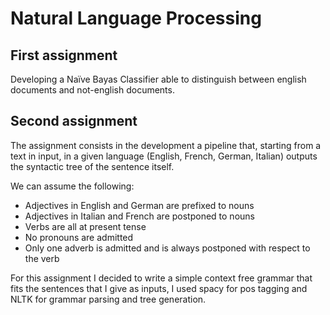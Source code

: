 # Natural Language Processing

## First assignment
Developing a Naïve Bayas Classifier able to distinguish between english documents and not-english documents.  

## Second assignment
The assignment consists in the development a pipeline that, starting from a text in input, in a given language (English, French, German, Italian) outputs the syntactic tree of the sentence itself.

We can assume the following:

- Adjectives in English and German are prefixed to nouns
- Adjectives in Italian and French are postponed to nouns
- Verbs are all at present tense
- No pronouns are admitted
- Only one adverb is admitted and is always postponed with respect to the verb

For this assignment I decided to write a simple context free grammar that fits the sentences that I give as inputs, I used spacy for pos tagging and NLTK for grammar parsing and tree generation.

